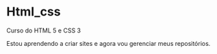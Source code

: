 # Html_css
 Curso do HTML 5 e CSS 3

 Estou aprendendo a criar sites e agora vou gerenciar meus repositórios.
